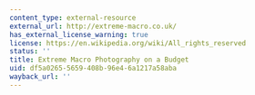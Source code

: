 ```yaml
---
content_type: external-resource
external_url: http://extreme-macro.co.uk/
has_external_license_warning: true
license: https://en.wikipedia.org/wiki/All_rights_reserved
status: ''
title: Extreme Macro Photography on a Budget
uid: df5a0265-5659-408b-96e4-6a1217a58aba
wayback_url: ''
---
```

